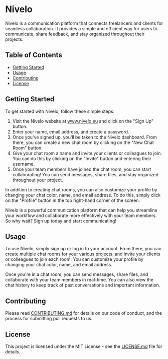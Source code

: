 # Nivelo

Nivelo is a communication platform that connects freelancers and clients for seamless collaboration. It provides a simple and efficient way for users to communicate, share feedback, and stay organized throughout their projects.

## Table of Contents

- [Getting Started](#getting-started)
- [Usage](#usage)
- [Contributing](#contributing)
- [License](#license)

## Getting Started

To get started with Nivelo, follow these simple steps:

1. Visit the Nivelo website at www.nivelo.eu and click on the "Sign Up" button.
2. Enter your name, email address, and create a password.
3. Once you've signed up, you'll be taken to the Nivelo dashboard. From there, you can create a new chat room by clicking on the "New Chat Room" button.
4. Give your chat room a name and invite your clients or colleagues to join. You can do this by clicking on the "Invite" button and entering their username.
5. Once your team members have joined the chat room, you can start collaborating! You can send messages, share files, and stay organized throughout your project.

In addition to creating chat rooms, you can also customize your profile by changing your chat color, name, and email address. To do this, simply click on the "Profile" button in the top right-hand corner of the screen.

Nivelo is a powerful communication platform that can help you streamline your workflow and collaborate more effectively with your team members. So why wait? Sign up today and start communicating!

## Usage

To use Nivelo, simply sign up or log in to your account. From there, you can create multiple chat rooms for your various projects, and invite your clients or colleagues to join each room. You can customize your profile by changing your chat color, name, and email address.

Once you're in a chat room, you can send messages, share files, and collaborate with your team members in real-time. You can also view the chat history to keep track of past conversations and important information.

## Contributing

Please read [CONTRIBUTING.md](https://gist.github.com/PurpleBooth/b24679402957c63ec426) for details on our code of conduct, and the process for submitting pull requests to us.

## License

This project is licensed under the MIT License - see the [LICENSE.md](meta/LICENSE.md) file for details.
